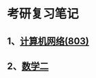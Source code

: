 # 考研复习笔记

## 1、[计算机网络(803)](https://320wuyanzu.github.io/PG-CN)

## 2、[数学二](https://320wuyanzu.github.io/PG-MT)